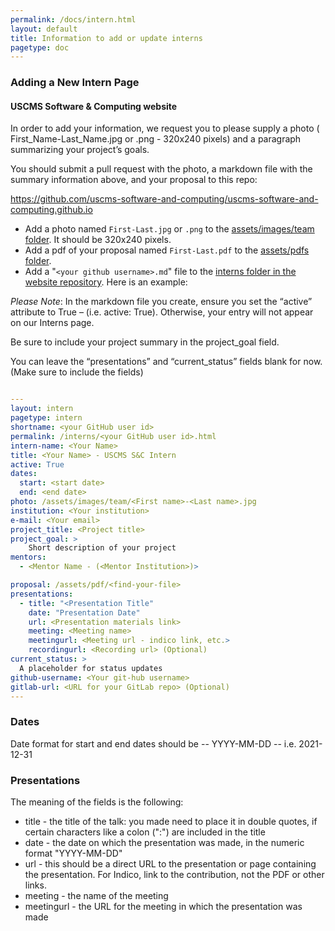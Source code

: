 ```yaml
---
permalink: /docs/intern.html
layout: default
title: Information to add or update interns
pagetype: doc
---
```


### Adding a New Intern Page

#### USCMS Software & Computing website
In order to add your information, we request you to please supply a photo ( First_Name-Last_Name.jpg or .png - 320x240 pixels) and a paragraph summarizing your project’s goals.

You should submit a pull request with the photo, a markdown file with the summary information above, and your proposal to this repo:

<https://github.com/uscms-software-and-computing/uscms-software-and-computing.github.io>

* Add a photo named `First-Last.jpg` or `.png` to the [assets/images/team folder](https://github.com/uscms-software-and-computing/uscms-software-and-computing.github.io/tree/master/assets/images/team). It should be 320x240 pixels.
* Add a pdf of your proposal named `First-Last.pdf` to the [assets/pdfs folder](https://github.com/uscms-software-and-computing/uscms-software-and-computing.github.io/tree/master/assets/pdfs).
* Add a "`<your github username>.md`" file to the [interns folder in the website repository](https://github.com/uscms-software-and-computing/uscms-software-and-computing.github.io/tree/master/pages/interns). Here is an example:

*Please Note*:  In the markdown file you create, ensure you set the “active” attribute to True – (i.e.  active: True).  Otherwise, your entry will not appear on our Interns page.

Be sure to include your project summary in the project_goal field.

You can leave the “presentations” and “current_status” fields blank for now.  (Make sure to include the fields)

```yml

---
layout: intern
pagetype: intern
shortname: <your GitHub user id>
permalink: /interns/<your GitHub user id>.html
intern-name: <Your Name>
title: <Your Name> - USCMS S&C Intern
active: True
dates:
  start: <start date>
  end: <end date>
photo: /assets/images/team/<First name>-<Last name>.jpg
institution: <Your institution>
e-mail: <Your email>
project_title: <Project title>
project_goal: >
    Short description of your project
mentors:
  - <Mentor Name - (<Mentor Institution>)>

proposal: /assets/pdf/<find-your-file>
presentations:
  - title: "<Presentation Title"
    date: "Presentation Date"
    url: <Presentation materials link>
    meeting: <Meeting name>
    meetingurl: <Meeting url - indico link, etc.>
    recordingurl: <Recording url> (Optional)
current_status: >
  A placeholder for status updates
github-username: <Your git-hub username>
gitlab-url: <URL for your GitLab repo> (Optional)
---
```

### Dates
Date format for start and end dates should be -- YYYY-MM-DD -- i.e. 2021-12-31

### Presentations

The meaning of the fields is the following:

  * title - the title of the talk: you made need to place it in double quotes, if certain characters like a colon (":") are included in the title
  * date - the date on which the presentation was made, in the numeric format "YYYY-MM-DD"
  * url - this should be a direct URL to the presentation or page containing the presentation. For Indico, link to the contribution, not the PDF or other links.
  * meeting - the name of the meeting
  * meetingurl - the URL for the meeting in which the presentation was made
